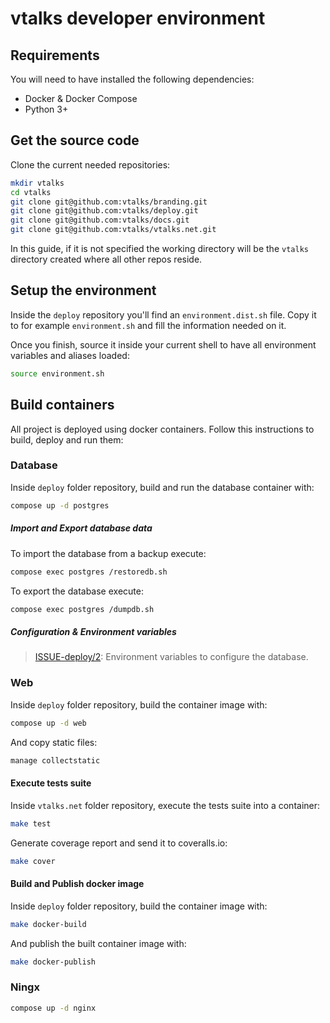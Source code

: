 # vtalks developer environment

## Requirements

You will need to have installed the following dependencies:

* Docker & Docker Compose
* Python 3+

## Get the source code

Clone the current needed repositories:

```bash
mkdir vtalks
cd vtalks
git clone git@github.com:vtalks/branding.git
git clone git@github.com:vtalks/deploy.git
git clone git@github.com:vtalks/docs.git
git clone git@github.com:vtalks/vtalks.net.git
```

In this guide, if it is not specified the working directory will be the 
`vtalks` directory created where all other repos reside.

## Setup the environment

Inside the `deploy` repository you'll find an `environment.dist.sh` file. 
Copy it to for example `environment.sh` and fill the information 
needed on it.

Once you finish, source it inside your current shell to have all environment 
variables and aliases loaded:

```bash
source environment.sh
```

## Build containers

All project is deployed using docker containers. Follow this instructions to 
build, deploy and run them:

### Database

Inside `deploy` folder repository, build and run the database container with:

```bash
compose up -d postgres
```

##### Import and Export database data

To import the database from a backup execute:

```bash
compose exec postgres /restoredb.sh
```

To export the database execute:

```bash
compose exec postgres /dumpdb.sh
```

##### Configuration & Environment variables

> [ISSUE-deploy/2](https://github.com/vtalks/deploy/issues/2):
> Environment variables to configure the database.

### Web

Inside `deploy` folder repository, build the container image with:

```bash
compose up -d web
```

And copy static files:

```bash
manage collectstatic
```

#### Execute tests suite

Inside `vtalks.net` folder repository, execute the tests suite into a  container:

```bash
make test
```

Generate coverage report and send it to coveralls.io:

```bash
make cover
```

#### Build and Publish docker image

Inside `deploy` folder repository, build the container image with:

```bash
make docker-build
```

And publish the built container image with:

```bash
make docker-publish
```

### Ningx

```bash
compose up -d nginx
```
